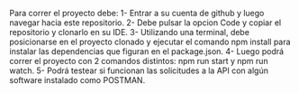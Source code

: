 Para correr el proyecto debe:
1- Entrar a su cuenta de github y luego navegar hacia este repositorio.
2- Debe pulsar la opcion Code y copiar el repositorio y clonarlo en su IDE.
3- Utilizando una terminal, debe posicionarse en el proyecto clonado y ejecutar el comando npm install para instalar las dependencias que figuran en el package.json.
4- Luego podrá correr el proyecto con 2 comandos distintos: npm run start y npm run watch.
5- Podrá testear si funcionan las solicitudes a la API con algún software instalado como POSTMAN.
